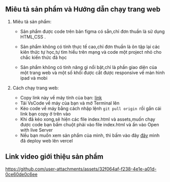 ## Miêu tả sản phẩm và Hướng dẫn chạy trang web
1. Miêu tả sản phẩm:
  
   - Sản phẩm được code trên bản figma có sẵn,chỉ đơn thuần là sử dụng HTML,CSS .
  
   - Sản phẩm không có tính thực tế cao,chỉ đơn thuần là ôn tập lại các kiên thức tự học,tự tìm hiểu trên mạng và code một project nhỏ cho chắc kiến thức đã học 
  
   - Sản phẩm không có tính năng gì nổi bật,chỉ là phần giao diện của một trang web và một số khối được cắt được responsive về màn hình ipad và mobi
     
  2. Cách chạy trang web:
     - Copy link này về máy tính của bạn: [link](https://github.com/nqk-khanhbk/websize.git)
     - Tải VsCode về máy của bạn và mở Terminal lên 
     - Kéo code về máy bằng cách nhập lệnh `git pull origin `rồi gắn cái link bạn copy ở trên vào
     - Khi đã kéo xong,sẽ hiện các file index.html và assets,muốn chạy được code bạn bấm chuột phải vào file index.html và ấn vào Open with live Server 
     - Nếu bạn muốn xem sản phẩm của mình, thì bấm vào đây [đây](https://websize.vercel.app/) mình đã deploy web lên vercel
    
  ## Link video giới thiệu sản phẩm
  https://github.com/user-attachments/assets/32f064af-f238-4e1e-a01d-0ce60de0c6ee
  
